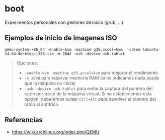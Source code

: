 # boot
Experimentos personales con gestores de inicio (grub, ...)


## Ejemplos de inicio de imagenes ISO

```
qemu-system-x86_64 -enable-kvm -machine q35,accel=kvm  -cdrom lubuntu-14.04-desktop-i386.iso -m 2048 -usb -device usb-tablet
```

> Opciones:
>
>  - `-enable-kvm -machine q35,accel=kvm`  para mejorar el rendimiento
>  - `-m 2048`  para reservar memoria RAM (si no indicamos nada puede que la máquina no inicie)
>  - `-usb -device usb-tablet` para evitar la captura del puntero del ratón por parte de la máquina virtual. Si no establecemos esta opción, deberemos pulsar `Ctrl+Alt` para devolver el puntero del ratón al anfitrión.




## Referencias 

- https://wiki.archlinux.org/index.php/QEMU 
